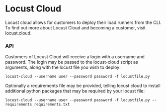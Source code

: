 # Locust Cloud

Locust cloud allows for customers to deploy their load runners from the CLI. To find out more about Locust Cloud and becoming a customer, visit locust.cloud.

### API

Customers of Locust Cloud will receive a login with a username and password.
The login may be passed to the locust-cloud script as arguments, along with the locust file you wish to deploy:
```
locust-cloud --username user --password password -f locustfile.py
```

Optionally a requirements file may be provided, telling locust cloud to install additional python packages that may be required by your locust file:
```
locust-cloud --username user --password password -f locustfile.py --requirements requirements.txt
```
